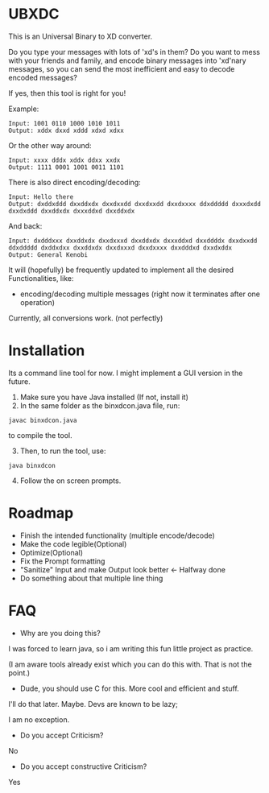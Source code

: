 # UBXDC
This is an Universal Binary to XD converter.

Do you type your messages with lots of 'xd's in them?
Do you want to mess with your friends and family, and encode binary messages into 'xd'nary messages,
so you can send the most inefficient and easy to decode encoded messages?

If yes, then this tool is right for you!

Example:
```
Input: 1001 0110 1000 1010 1011
Output: xddx dxxd xddd xdxd xdxx
```
Or the other way around:
```
Input: xxxx dddx xddx ddxx xxdx
Output: 1111 0001 1001 0011 1101
```
There is also direct encoding/decoding:
```
Input: Hello there
Output: dxddxddd dxxddxdx dxxdxxdd dxxdxxdd dxxdxxxx ddxddddd dxxxdxdd dxxdxddd dxxddxdx dxxxddxd dxxddxdx
```
And back:
```
Input: dxdddxxx dxxddxdx dxxdxxxd dxxddxdx dxxxddxd dxxddddx dxxdxxdd ddxddddd dxddxdxx dxxddxdx dxxdxxxd dxxdxxxx dxxdddxd dxxdxddx
Output: General Kenobi
```

It will (hopefully) be frequently updated to implement all the desired Functionalities, like:
- encoding/decoding multiple messages (right now it terminates after one operation)

Currently, all conversions work. (not perfectly)

# Installation
Its a command line tool for now. I might implement a GUI version in the future.
1. Make sure you have Java installed (If not, install it)
2. In the same folder as the binxdcon.java file, run:
```
javac binxdcon.java
```
to compile the tool.

3. Then, to run the tool, use:
```
java binxdcon
```
4. Follow the on screen prompts.


# Roadmap
- Finish the intended functionality (multiple encode/decode)
- Make the code legible(Optional)
- Optimize(Optional)
- Fix the Prompt formatting
- "Sanitize" Input and make Output look better <- Halfway done
- Do something about that multiple line thing

# FAQ

- Why are you doing this?

I was forced to learn java, so i am writing this fun little project as practice.

(I am aware tools already exist which you can do this with. That is not the point.)

- Dude, you should use C for this. More cool and efficient and stuff.

I'll do that later. Maybe. Devs are known to be lazy;

I am no exception.

- Do you accept Criticism?

No

- Do you accept constructive Criticism?

Yes


